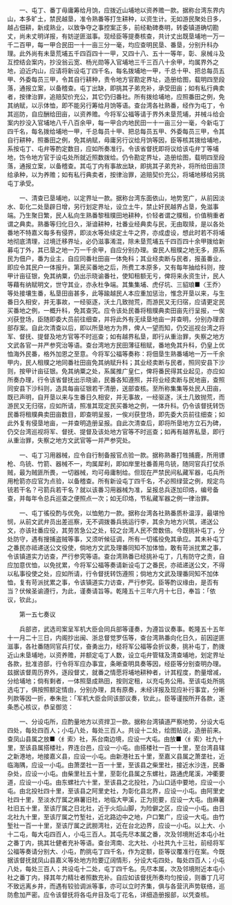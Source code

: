<!-- { "loadSidebar": true } -->
　　一、屯丁、番丁毋庸筹给月饷，应拨近山埔地以资养赡一款。据称台湾东界内山，本多旷土，禁民越垦，准令熟番等打生耕种，以资生计。无如游民聚处日多，越占佃耕，新成熟业，以致争夺之事控案正多，前经勒碑奏明，转委镇道确切勘丈，尚未丈明详报，有妨逆匪滋事。现经臣等提奏核查，共计丈出既垦埔地一万一千二百甲，每一甲合民田一十一亩三分一毫，均应查明民垦、番垦，分别升科办理。此外尚有未垦荒埔五千四百四十一甲，又四十八、五十一等年，彰、泉械斗及互控结会案内，抄没翁云宽、杨光勋等入官埔地三千三百八十余甲，均属界外之地，迫近内山，应请将新设屯丁四千名，每名拨埔地一甲，千总十甲、把总每员五甲、外委每员三甲，令其自行耕种，责令地方官勘定界址，造册给图，载明四至段落，通报立案，以备稽查。屯丁出缺，即挑其子弟充补，承受田亩；如有私行典卖者，按律治罪，追赔契价充公，其它仍归番社。所有拨给埔地，应照番田之例，免其纳赋，以示体恤，即不能另行筹给月饷等语。查台湾各社熟番，经作为屯丁，令其巡防，自应酬给田亩，以资养赡。今将军公福等请于界外未垦荒埔，并械斗给会案内抄没入官埔地八千八百余甲，每一甲合内地民田一十一亩三分一毫，今新屯丁四千名，每名拨给埔地一甲，千总每员十甲、把总每员五甲、外委每员三甲，令其自行耕种，照番田之例，免其纳赋，毋庸另行议给月饷等因，臣等核其拨给埔地，系按屯丁、屯弁等酌定数目，应如所奏准行。令该省督抚即将议给该屯弁丁等埔地，饬令地方官于设屯处所就近照数拨给。仍令勘定界址，造册绘图，载明四至段落，通报立案，以备稽查。其屯丁内有事故出缺，即挑其子弟充补，将所给田亩顶给承种，以为养赡；如有私行典卖者，按律治罪，追赔契价充公，将埔地移给另挑屯丁承受。

　　一、清查已垦埔地，以定界址一款。据称台湾东面依山，地势宽广，从前因淡水、彰化二处垦辟日增，另行划定界址，设立土牛，禁止奸民越界占垦，免滋事端。乃生聚日繁，民人私向生熟番黎租贌田地耕种，价轻者谓之贌租，价值稍重者谓之典卖。熟番等归化日久，渐谙耕种，社番业经典卖与民，无由取赎，是以各处番地不特嘉义每多有侵界，即淡水等处续定土牛之界，亦成虚设，想此时若不将埔地彻底清理，过境迁移界址，必仍滋事淆混，除未垦荒埔五千四百四十余甲拨给新募屯丁外，其已垦之地一万一千余甲，自应分别办理。查民人租贌之地无多，原系民为佃户，番为业主，自应同番社田亩一体免科；其业经卖断与民者，报虽番业，即应令其民户一体报升。第民买番地之后，所费工本原多，又有每年抽给科则，按甲计亩征银，免其纳粟，仍出示晓谕番社，使知租额无亏，俾将来永资生计，民人等藉有纳赋明文，世守其业，亦永杜争端。其集集埔、虎仔坑、三貂琅■〈王乔〉等处接壤生番，私垦田亩甚多，此等踰越民人本应重加惩治，惟念开垦以来，与生番日久相安，并无事故，一经驱逐，沃土几致抛荒，而游民又无归宿，应请更定民买番地之例，一概升科，免其查究。应令该处民番将租贌典卖田亩先行呈报，一俟刈获登场，臣随即委大员前往细查，并将此外有无续垦地亩一并查明，分别办理咨部存案。自此次清查以后，即以所垦地方为界，俾人一望而知，仍交巡视台湾之将军、督抚、提督及地方官等不时巡查；如有越界私垦，即行从重治罪，失察之地方文武各官一并严参究治等语。查台湾地方民田薄征租赋，番地免其升科，仍皇上优恤海外民番，格外加恩之至意。今将军公福等奏称：将佃垦生熟番埔地一万一千余甲内，民人租贌之地同番社田亩免其纳赋升科；其业经卖断与民者，照同安县下沙则，按甲计亩征银。免其纳粟之处，系属推广皇仁，俾将番民得其业起见，亦应如所奏办理，行令该省督抚出示晓谕，民番各知遵照，并将业经卖断与民地亩，查照同安县下沙科则，造具每亩征银若干清册，送部查核。至所称集集等处民人田亩，既已声明，自开垦以来与生番日久相安，并无事故，一经驱逐，沃土几致抛荒，而游民又无归宿，应如所请，照准其现定民买番地之例，一体升科。仍令该督抚转饬民番将租贌典卖田亩数目，即查明呈报，一俟刈获登场，即先委大员前往细查；如此外复有侵垦地亩，一并查明造册呈报。自此次清查后，即将所垦地方立石为碑，仍交台湾巡视将军、督抚、提督及该处地方官等不时巡查；如再有越界私垦，即行从重治罪，失察之地方文武官等一并严参究处。

　　一、屯丁习用器械，应令自行制备报官点验一款。据称熟番打牲捕鹿，所用镖枪、鸟铳、竹箭、器械不一，均属犀利，即如岸里社番善用鸟铳，随同官兵打仗杀贼，最为贼匪所畏，一切器械，均可毋庸制给。但现在严禁民间私藏军器，屯兵所用枪箭亦应官为点验，以备稽查。所有新设屯丁四千名，不必照绿营之例，规定鸟铳若干名？弓箭兵若干名？就以该番习用器械为准，呈报总兵逐加印烙，编号备查，并每年令总兵巡查之便照点一次；如无印烙，节私藏军器之例一律治罪。

　　一、屯丁徭役酌与优免，以恤勉力一款。据称台湾各社熟番质朴温淳，最堪怜悯，从前文武弁员出差巡察，无不调拨番兵挑运行李，其余为地方兴筑，递送公文，亦该社番应役，其劳苦急公之处，较之台湾人民不啻数倍。今既挑补屯丁，分处防守，遇有搜捕盗贼等事，又须听候征调，所有一切徭役免其承应。其未补屯丁之番民亦祗递送公文役使，倘地方文武及理番同知不加体恤，敢有苛派扰累之事，令该镇道实力访查，严行参究等语。查台湾熟番已经挑补屯丁，几有防守之责，自应加意优恤，以免扰累，今将军公福等奏请新设屯丁之番民，亦祗递送公文，不得以私事役使之处，应如所请，行令督抚转饬遵照；倘地方文武及理番同知不加体恤，复有苛派扰累之事，令该镇道实力访查，严行参究。臣等酌议缘由，是否有当？伏候圣谕遵行，为此，谨奏请旨等。乾隆五十三年六月十七日，奉旨：「依议，钦此」。

　　第一五七奏议

　　兵部咨，武选司案呈军机大臣会同兵部等谨奏，为遵旨议奏事。乾隆五十五年十一月二十三日，内阁抄出闽、浙总督觉罗伍等，查台湾熟番向化日久，前因逆匪滋事，各社番随同官兵打仗，奋勇出力，经将军公福等会折议奏，挑补屯丁，酌拨近山未垦埔地，以资养赡，并额定屯丁人数，设立屯弁管辖及清查埔地，划定界址各款，批准咨部，行令将军应办事宜，条晰查明具奏等因，经臣等分别查明办理。兹据该督周历界外，逐段督丈，就番之情愿将埔地耕种者，计其程度，酌量增减，分给埔地；倘有剩者，一体照垦成熟田，按则定租，以充屯务公用。至该屯处所挑选屯丁，俱按照额定情由，分别办理，具有原奏，未经详报及现应补行事宜，分晰列款等因一折，奉朱批：「军机大臣会同该部议奏，钦此」。臣等谨按所开各款，逐条悉心核议，恭呈御览：

　　一、分设屯所，应酌量地方以资捍卫一款。据称台湾镇道严察地势，分设大屯四处，每处四百人；小屯八处，每处三百人。共设十二处，绘图贴说，造册前来。查凤山县属之放■〈纟索〉社，系台南边境，应设一大屯。由放■〈纟索〉社九十里，至该县属搭楼社，界连台邑，应设一小屯。由搭楼社一百一十里，至台湾县辖之新港地，地接嘉义县，应设一小屯。由新港社五十里，至嘉义县属之萧垄社，近临海隅，应设一小屯。由萧垄社一百一十里，至该县之柴里社，接近水沙连，民番杂处，应设一小屯。由柴里社五十里，至彰化县属之东螺社，路通虎尾溪，冲衢要道，应设一小屯。由东螺社六十里，至该县之北投社，乃山口适中要地，应设一小屯。由北投社四十里，至该县之阿里史社，为彰化县北界，应设一小屯。由阿里史社四十里，至淡水厅属之麻薯旧社，地临大甲溪，正为扼要，应设一大屯。由麻薯社旧五十里，至该厅属之日北社，近于火熖山脚，为险僻之区，应设一小屯。由日北社九十里，至该厅属之竹堑社，近北路边中之地，户口繁广，应设一大屯。由竹堑社一百一十里，至该厅属之武朥湾社，近在台北边界，应设一小屯。以上大、小十二屯，每大屯四百人，小屯三百人。其屯先尽本属之番，次及邻境附近本屯小社之番丁内，挑其壮健者充补等语。查台湾南、北大社、小社共九十三社，前经将军公福等奏请分别大、小屯，酌挑屯丁四千名，作为定额，臣等议覆准行在案。今既据该督抚就凤山县嘉义等处地方险要辽阔情形，分设大屯四处，每处四百人；小屯八处，每处三百人；共设屯十二处，屯丁四千名。先尽本属，次及邻境附近本屯小社之番丁内，择其年力精壮者照数充补。自应如该督抚所奏均匀按设，则番丁几可不致远离乡井，而遇有较验调派等事，亦可以立时齐集，俱与各营汛声势联络，巡防愈加严密。应令该督抚将各屯弁目及屯丁花名，详细造册报部，以凭查核。

